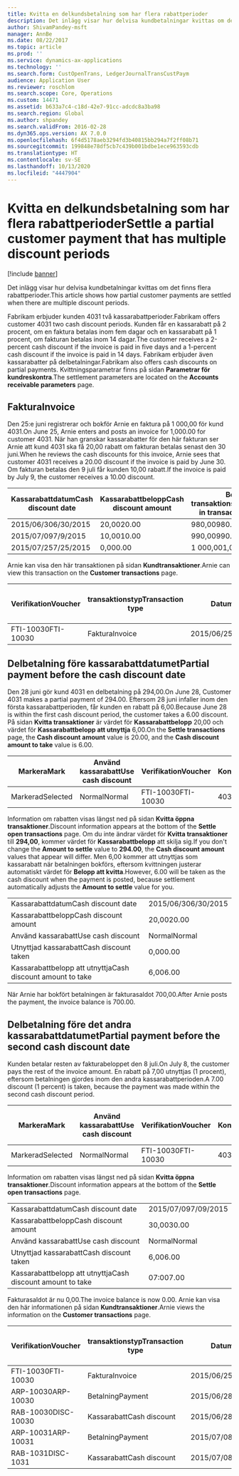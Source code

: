 ```yaml
---
title: Kvitta en delkundsbetalning som har flera rabattperioder
description: Det inlägg visar hur delvisa kundbetalningar kvittas om det finns flera rabattperioder.
author: ShivamPandey-msft
manager: AnnBe
ms.date: 08/22/2017
ms.topic: article
ms.prod: ''
ms.service: dynamics-ax-applications
ms.technology: ''
ms.search.form: CustOpenTrans, LedgerJournalTransCustPaym
audience: Application User
ms.reviewer: roschlom
ms.search.scope: Core, Operations
ms.custom: 14471
ms.assetid: b633a7c4-c18d-42e7-91cc-adcdc8a3ba98
ms.search.region: Global
ms.author: shpandey
ms.search.validFrom: 2016-02-28
ms.dyn365.ops.version: AX 7.0.0
ms.openlocfilehash: 6f4d5178aeb3294fd3b40815bb294a7f2ff08b71
ms.sourcegitcommit: 199848e78df5cb7c439b001bdbe1ece963593cdb
ms.translationtype: HT
ms.contentlocale: sv-SE
ms.lasthandoff: 10/13/2020
ms.locfileid: "4447904"
---
```

# <a name="settle-a-partial-customer-payment-that-has-multiple-discount-periods"></a><span data-ttu-id="9573a-103">Kvitta en delkundsbetalning som har flera rabattperioder</span><span class="sxs-lookup"><span data-stu-id="9573a-103">Settle a partial customer payment that has multiple discount periods</span></span>

[!include [banner](../includes/banner.md)]

<span data-ttu-id="9573a-104">Det inlägg visar hur delvisa kundbetalningar kvittas om det finns flera rabattperioder.</span><span class="sxs-lookup"><span data-stu-id="9573a-104">This article shows how partial customer payments are settled when there are multiple discount periods.</span></span>

<span data-ttu-id="9573a-105">Fabrikam erbjuder kunden 4031 två kassarabattperioder.</span><span class="sxs-lookup"><span data-stu-id="9573a-105">Fabrikam offers customer 4031 two cash discount periods.</span></span> <span data-ttu-id="9573a-106">Kunden får en kassarabatt på 2 procent, om en faktura betalas inom fem dagar och en kassarabatt på 1 procent, om fakturan betalas inom 14 dagar.</span><span class="sxs-lookup"><span data-stu-id="9573a-106">The customer receives a 2-percent cash discount if the invoice is paid in five days and a 1-percent cash discount if the invoice is paid in 14 days.</span></span> <span data-ttu-id="9573a-107">Fabrikam erbjuder även kassarabatter på delbetalningar.</span><span class="sxs-lookup"><span data-stu-id="9573a-107">Fabrikam also offers cash discounts on partial payments.</span></span> <span data-ttu-id="9573a-108">Kvittningsparametrar finns på sidan **Parametrar för kundreskontra**.</span><span class="sxs-lookup"><span data-stu-id="9573a-108">The settlement parameters are located on the **Accounts receivable parameters** page.</span></span>

## <a name="invoice"></a><span data-ttu-id="9573a-109">Faktura</span><span class="sxs-lookup"><span data-stu-id="9573a-109">Invoice</span></span>
<span data-ttu-id="9573a-110">Den 25:e juni registrerar och bokför Arnie en faktura på 1 000,00 för kund 4031.</span><span class="sxs-lookup"><span data-stu-id="9573a-110">On June 25, Arnie enters and posts an invoice for 1,000.00 for customer 4031.</span></span> <span data-ttu-id="9573a-111">När han granskar kassarabatter för den här fakturan ser Arnie att kund 4031 ska få 20,00 rabatt om fakturan betalas senast den 30 juni.</span><span class="sxs-lookup"><span data-stu-id="9573a-111">When he reviews the cash discounts for this invoice, Arnie sees that customer 4031 receives a 20.00 discount if the invoice is paid by June 30.</span></span> <span data-ttu-id="9573a-112">Om fakturan betalas den 9 juli får kunden 10,00 rabatt.</span><span class="sxs-lookup"><span data-stu-id="9573a-112">If the invoice is paid by July 9, the customer receives a 10.00 discount.</span></span>

| <span data-ttu-id="9573a-113">Kassarabattdatum</span><span class="sxs-lookup"><span data-stu-id="9573a-113">Cash discount date</span></span> | <span data-ttu-id="9573a-114">Kassarabattbelopp</span><span class="sxs-lookup"><span data-stu-id="9573a-114">Cash discount amount</span></span> | <span data-ttu-id="9573a-115">Belopp i transaktionsvalutan</span><span class="sxs-lookup"><span data-stu-id="9573a-115">Amount in transaction currency</span></span> |
|--------------------|----------------------|--------------------------------|
| <span data-ttu-id="9573a-116">2015/06/30</span><span class="sxs-lookup"><span data-stu-id="9573a-116">6/30/2015</span></span>          | <span data-ttu-id="9573a-117">20,00</span><span class="sxs-lookup"><span data-stu-id="9573a-117">20.00</span></span>                | <span data-ttu-id="9573a-118">980,00</span><span class="sxs-lookup"><span data-stu-id="9573a-118">980.00</span></span>                         |
| <span data-ttu-id="9573a-119">2015/07/09</span><span class="sxs-lookup"><span data-stu-id="9573a-119">7/9/2015</span></span>           | <span data-ttu-id="9573a-120">10,00</span><span class="sxs-lookup"><span data-stu-id="9573a-120">10.00</span></span>                | <span data-ttu-id="9573a-121">990,00</span><span class="sxs-lookup"><span data-stu-id="9573a-121">990.00</span></span>                         |
| <span data-ttu-id="9573a-122">2015/07/25</span><span class="sxs-lookup"><span data-stu-id="9573a-122">7/25/2015</span></span>          | <span data-ttu-id="9573a-123">0,00</span><span class="sxs-lookup"><span data-stu-id="9573a-123">0.00</span></span>                 | <span data-ttu-id="9573a-124">1 000,00</span><span class="sxs-lookup"><span data-stu-id="9573a-124">1,000.00</span></span>                       |

<span data-ttu-id="9573a-125">Arnie kan visa den här transaktionen på sidan **Kundtransaktioner**.</span><span class="sxs-lookup"><span data-stu-id="9573a-125">Arnie can view this transaction on the **Customer transactions** page.</span></span>

| <span data-ttu-id="9573a-126">Verifikation</span><span class="sxs-lookup"><span data-stu-id="9573a-126">Voucher</span></span>   | <span data-ttu-id="9573a-127">transaktionstyp</span><span class="sxs-lookup"><span data-stu-id="9573a-127">Transaction type</span></span> | <span data-ttu-id="9573a-128">Datum</span><span class="sxs-lookup"><span data-stu-id="9573a-128">Date</span></span>      | <span data-ttu-id="9573a-129">Faktura</span><span class="sxs-lookup"><span data-stu-id="9573a-129">Invoice</span></span> | <span data-ttu-id="9573a-130">Debetbelopp i transaktionsvaluta</span><span class="sxs-lookup"><span data-stu-id="9573a-130">Amount in transaction currency debit</span></span> | <span data-ttu-id="9573a-131">Kreditbelopp i transaktionsvaluta</span><span class="sxs-lookup"><span data-stu-id="9573a-131">Amount in transaction currency credit</span></span> | <span data-ttu-id="9573a-132">Saldo</span><span class="sxs-lookup"><span data-stu-id="9573a-132">Balance</span></span>  | <span data-ttu-id="9573a-133">Valuta</span><span class="sxs-lookup"><span data-stu-id="9573a-133">Currency</span></span> |
|-----------|------------------|-----------|---------|--------------------------------------|---------------------------------------|----------|----------|
| <span data-ttu-id="9573a-134">FTI-10030</span><span class="sxs-lookup"><span data-stu-id="9573a-134">FTI-10030</span></span> | <span data-ttu-id="9573a-135">Faktura</span><span class="sxs-lookup"><span data-stu-id="9573a-135">Invoice</span></span>          | <span data-ttu-id="9573a-136">2015/06/25</span><span class="sxs-lookup"><span data-stu-id="9573a-136">6/25/2015</span></span> | <span data-ttu-id="9573a-137">10030</span><span class="sxs-lookup"><span data-stu-id="9573a-137">10030</span></span>   | <span data-ttu-id="9573a-138">1 000,00</span><span class="sxs-lookup"><span data-stu-id="9573a-138">1,000.00</span></span>                             |                                       | <span data-ttu-id="9573a-139">1 000,00</span><span class="sxs-lookup"><span data-stu-id="9573a-139">1,000.00</span></span> | <span data-ttu-id="9573a-140">USD</span><span class="sxs-lookup"><span data-stu-id="9573a-140">USD</span></span>      |

## <a name="partial-payment-before-the-cash-discount-date"></a><span data-ttu-id="9573a-141">Delbetalning före kassarabattdatumet</span><span class="sxs-lookup"><span data-stu-id="9573a-141">Partial payment before the cash discount date</span></span>
<span data-ttu-id="9573a-142">Den 28 juni gör kund 4031 en delbetalning på 294,00.</span><span class="sxs-lookup"><span data-stu-id="9573a-142">On June 28, Customer 4031 makes a partial payment of 294.00.</span></span> <span data-ttu-id="9573a-143">Eftersom 28 juni infaller inom den första kassarabattperioden, får kunden en rabatt på 6,00.</span><span class="sxs-lookup"><span data-stu-id="9573a-143">Because June 28 is within the first cash discount period, the customer takes a 6.00 discount.</span></span> <span data-ttu-id="9573a-144">På sidan **Kvitta transaktioner** är värdet för **Kassarabattbelopp** 20,00 och värdet för **Kassarabattbelopp att utnyttja** 6,00.</span><span class="sxs-lookup"><span data-stu-id="9573a-144">On the **Settle transactions** page, the **Cash discount amount** value is 20.00, and the **Cash discount amount to take** value is 6.00.</span></span>

| <span data-ttu-id="9573a-145">Markera</span><span class="sxs-lookup"><span data-stu-id="9573a-145">Mark</span></span>     | <span data-ttu-id="9573a-146">Använd kassarabatt</span><span class="sxs-lookup"><span data-stu-id="9573a-146">Use cash discount</span></span> | <span data-ttu-id="9573a-147">Verifikation</span><span class="sxs-lookup"><span data-stu-id="9573a-147">Voucher</span></span>   | <span data-ttu-id="9573a-148">Konto</span><span class="sxs-lookup"><span data-stu-id="9573a-148">Account</span></span> | <span data-ttu-id="9573a-149">Datum</span><span class="sxs-lookup"><span data-stu-id="9573a-149">Date</span></span>      | <span data-ttu-id="9573a-150">Förfallodatum</span><span class="sxs-lookup"><span data-stu-id="9573a-150">Due date</span></span>  | <span data-ttu-id="9573a-151">Faktura</span><span class="sxs-lookup"><span data-stu-id="9573a-151">Invoice</span></span> | <span data-ttu-id="9573a-152">Belopp i transaktionsvalutan</span><span class="sxs-lookup"><span data-stu-id="9573a-152">Amount in transaction currency</span></span> | <span data-ttu-id="9573a-153">Valuta</span><span class="sxs-lookup"><span data-stu-id="9573a-153">Currency</span></span> | <span data-ttu-id="9573a-154">Belopp att kvitta</span><span class="sxs-lookup"><span data-stu-id="9573a-154">Amount to settle</span></span> |
|----------|-------------------|-----------|---------|-----------|-----------|---------|--------------------------------|----------|------------------|
| <span data-ttu-id="9573a-155">Markerad</span><span class="sxs-lookup"><span data-stu-id="9573a-155">Selected</span></span> | <span data-ttu-id="9573a-156">Normal</span><span class="sxs-lookup"><span data-stu-id="9573a-156">Normal</span></span>            | <span data-ttu-id="9573a-157">FTI-10030</span><span class="sxs-lookup"><span data-stu-id="9573a-157">FTI-10030</span></span> | <span data-ttu-id="9573a-158">4031</span><span class="sxs-lookup"><span data-stu-id="9573a-158">4031</span></span>    | <span data-ttu-id="9573a-159">2015/06/25</span><span class="sxs-lookup"><span data-stu-id="9573a-159">6/25/2015</span></span> | <span data-ttu-id="9573a-160">2015/07/25</span><span class="sxs-lookup"><span data-stu-id="9573a-160">7/25/2015</span></span> | <span data-ttu-id="9573a-161">10030</span><span class="sxs-lookup"><span data-stu-id="9573a-161">10030</span></span>   | <span data-ttu-id="9573a-162">1 000,00</span><span class="sxs-lookup"><span data-stu-id="9573a-162">1,000.00</span></span>                       | <span data-ttu-id="9573a-163">USD</span><span class="sxs-lookup"><span data-stu-id="9573a-163">USD</span></span>      | <span data-ttu-id="9573a-164">294,00</span><span class="sxs-lookup"><span data-stu-id="9573a-164">294.00</span></span>           |

<span data-ttu-id="9573a-165">Information om rabatten visas längst ned på sidan **Kvitta öppna transaktioner**.</span><span class="sxs-lookup"><span data-stu-id="9573a-165">Discount information appears at the bottom of the **Settle open transactions** page.</span></span> <span data-ttu-id="9573a-166">Om du inte ändrar värdet för **Kvitta transaktioner** till **294,00**, kommer värdet för **Kassarabattbelopp** att skilja sig.</span><span class="sxs-lookup"><span data-stu-id="9573a-166">If you don't change the **Amount to settle** value to **294.00**, the **Cash discount amount** values that appear will differ.</span></span> <span data-ttu-id="9573a-167">Men 6,00 kommer att utnyttjas som kassarabatt när betalningen bokförs, eftersom kvittningen justerar automatiskt värdet för **Belopp att kvitta**.</span><span class="sxs-lookup"><span data-stu-id="9573a-167">However, 6.00 will be taken as the cash discount when the payment is posted, because settlement automatically adjusts the **Amount to settle** value for you.</span></span>

|                              |           |
|------------------------------|-----------|
| <span data-ttu-id="9573a-168">Kassarabattdatum</span><span class="sxs-lookup"><span data-stu-id="9573a-168">Cash discount date</span></span>           | <span data-ttu-id="9573a-169">2015/06/30</span><span class="sxs-lookup"><span data-stu-id="9573a-169">6/30/2015</span></span> |
| <span data-ttu-id="9573a-170">Kassarabattbelopp</span><span class="sxs-lookup"><span data-stu-id="9573a-170">Cash discount amount</span></span>         | <span data-ttu-id="9573a-171">20,00</span><span class="sxs-lookup"><span data-stu-id="9573a-171">20.00</span></span>     |
| <span data-ttu-id="9573a-172">Använd kassarabatt</span><span class="sxs-lookup"><span data-stu-id="9573a-172">Use cash discount</span></span>            | <span data-ttu-id="9573a-173">Normal</span><span class="sxs-lookup"><span data-stu-id="9573a-173">Normal</span></span>    |
| <span data-ttu-id="9573a-174">Utnyttjad kassarabatt</span><span class="sxs-lookup"><span data-stu-id="9573a-174">Cash discount taken</span></span>          | <span data-ttu-id="9573a-175">0,00</span><span class="sxs-lookup"><span data-stu-id="9573a-175">0.00</span></span>      |
| <span data-ttu-id="9573a-176">Kassarabattbelopp att utnyttja</span><span class="sxs-lookup"><span data-stu-id="9573a-176">Cash discount amount to take</span></span> | <span data-ttu-id="9573a-177">6,00</span><span class="sxs-lookup"><span data-stu-id="9573a-177">6.00</span></span>      |

<span data-ttu-id="9573a-178">När Arnie har bokfört betalningen är fakturasaldot 700,00.</span><span class="sxs-lookup"><span data-stu-id="9573a-178">After Arnie posts the payment, the invoice balance is 700.00.</span></span>

## <a name="partial-payment-before-the-second-cash-discount-date"></a><span data-ttu-id="9573a-179">Delbetalning före det andra kassarabattdatumet</span><span class="sxs-lookup"><span data-stu-id="9573a-179">Partial payment before the second cash discount date</span></span>
<span data-ttu-id="9573a-180">Kunden betalar resten av fakturabeloppet den 8 juli.</span><span class="sxs-lookup"><span data-stu-id="9573a-180">On July 8, the customer pays the rest of the invoice amount.</span></span> <span data-ttu-id="9573a-181">En rabatt på 7,00 utnyttjas (1 procent), eftersom betalningen gjordes inom den andra kassarabattperioden.</span><span class="sxs-lookup"><span data-stu-id="9573a-181">A 7.00 discount (1 percent) is taken, because the payment was made within the second cash discount period.</span></span>

| <span data-ttu-id="9573a-182">Markera</span><span class="sxs-lookup"><span data-stu-id="9573a-182">Mark</span></span>     | <span data-ttu-id="9573a-183">Använd kassarabatt</span><span class="sxs-lookup"><span data-stu-id="9573a-183">Use cash discount</span></span> | <span data-ttu-id="9573a-184">Verifikation</span><span class="sxs-lookup"><span data-stu-id="9573a-184">Voucher</span></span>   | <span data-ttu-id="9573a-185">Konto</span><span class="sxs-lookup"><span data-stu-id="9573a-185">Account</span></span> | <span data-ttu-id="9573a-186">Datum</span><span class="sxs-lookup"><span data-stu-id="9573a-186">Date</span></span>      | <span data-ttu-id="9573a-187">Förfallodatum</span><span class="sxs-lookup"><span data-stu-id="9573a-187">Due date</span></span>  | <span data-ttu-id="9573a-188">Faktura</span><span class="sxs-lookup"><span data-stu-id="9573a-188">Invoice</span></span> | <span data-ttu-id="9573a-189">Debetbelopp i transaktionsvaluta</span><span class="sxs-lookup"><span data-stu-id="9573a-189">Amount in transaction currency debit</span></span> | <span data-ttu-id="9573a-190">Kreditbelopp i transaktionsvaluta</span><span class="sxs-lookup"><span data-stu-id="9573a-190">Amount in transaction currency credit</span></span> | <span data-ttu-id="9573a-191">Valuta</span><span class="sxs-lookup"><span data-stu-id="9573a-191">Currency</span></span> | <span data-ttu-id="9573a-192">Belopp att kvitta</span><span class="sxs-lookup"><span data-stu-id="9573a-192">Amount to settle</span></span> |
|----------|-------------------|-----------|---------|-----------|-----------|---------|--------------------------------------|---------------------------------------|----------|------------------|
| <span data-ttu-id="9573a-193">Markerad</span><span class="sxs-lookup"><span data-stu-id="9573a-193">Selected</span></span> | <span data-ttu-id="9573a-194">Normal</span><span class="sxs-lookup"><span data-stu-id="9573a-194">Normal</span></span>            | <span data-ttu-id="9573a-195">FTI-10030</span><span class="sxs-lookup"><span data-stu-id="9573a-195">FTI-10030</span></span> | <span data-ttu-id="9573a-196">4031</span><span class="sxs-lookup"><span data-stu-id="9573a-196">4031</span></span>    | <span data-ttu-id="9573a-197">2015/06/25</span><span class="sxs-lookup"><span data-stu-id="9573a-197">6/25/2015</span></span> | <span data-ttu-id="9573a-198">2015/07/25</span><span class="sxs-lookup"><span data-stu-id="9573a-198">7/25/2015</span></span> | <span data-ttu-id="9573a-199">10030</span><span class="sxs-lookup"><span data-stu-id="9573a-199">10030</span></span>   | <span data-ttu-id="9573a-200">700,00</span><span class="sxs-lookup"><span data-stu-id="9573a-200">700.00</span></span>                               |                                       | <span data-ttu-id="9573a-201">USD</span><span class="sxs-lookup"><span data-stu-id="9573a-201">USD</span></span>      | <span data-ttu-id="9573a-202">693,00</span><span class="sxs-lookup"><span data-stu-id="9573a-202">693.00</span></span>           |

<span data-ttu-id="9573a-203">Information om rabatten visas längst ned på sidan **Kvitta öppna transaktioner**.</span><span class="sxs-lookup"><span data-stu-id="9573a-203">Discount information appears at the bottom of the **Settle open transactions** page.</span></span>

|                              |           |
|------------------------------|-----------|
| <span data-ttu-id="9573a-204">Kassarabattdatum</span><span class="sxs-lookup"><span data-stu-id="9573a-204">Cash discount date</span></span>           | <span data-ttu-id="9573a-205">2015/07/09</span><span class="sxs-lookup"><span data-stu-id="9573a-205">7/09/2015</span></span> |
| <span data-ttu-id="9573a-206">Kassarabattbelopp</span><span class="sxs-lookup"><span data-stu-id="9573a-206">Cash discount amount</span></span>         | <span data-ttu-id="9573a-207">30,00</span><span class="sxs-lookup"><span data-stu-id="9573a-207">30.00</span></span>     |
| <span data-ttu-id="9573a-208">Använd kassarabatt</span><span class="sxs-lookup"><span data-stu-id="9573a-208">Use cash discount</span></span>            | <span data-ttu-id="9573a-209">Normal</span><span class="sxs-lookup"><span data-stu-id="9573a-209">Normal</span></span>    |
| <span data-ttu-id="9573a-210">Utnyttjad kassarabatt</span><span class="sxs-lookup"><span data-stu-id="9573a-210">Cash discount taken</span></span>          | <span data-ttu-id="9573a-211">6,00</span><span class="sxs-lookup"><span data-stu-id="9573a-211">6.00</span></span>      |
| <span data-ttu-id="9573a-212">Kassarabattbelopp att utnyttja</span><span class="sxs-lookup"><span data-stu-id="9573a-212">Cash discount amount to take</span></span> | <span data-ttu-id="9573a-213">07:00</span><span class="sxs-lookup"><span data-stu-id="9573a-213">7.00</span></span>      |

<span data-ttu-id="9573a-214">Fakturasaldot är nu 0,00.</span><span class="sxs-lookup"><span data-stu-id="9573a-214">The invoice balance is now 0.00.</span></span> <span data-ttu-id="9573a-215">Arnie kan visa den här informationen på sidan **Kundtransaktioner**.</span><span class="sxs-lookup"><span data-stu-id="9573a-215">Arnie views the information on the **Customer transactions** page.</span></span>

| <span data-ttu-id="9573a-216">Verifikation</span><span class="sxs-lookup"><span data-stu-id="9573a-216">Voucher</span></span>    | <span data-ttu-id="9573a-217">transaktionstyp</span><span class="sxs-lookup"><span data-stu-id="9573a-217">Transaction type</span></span> | <span data-ttu-id="9573a-218">Datum</span><span class="sxs-lookup"><span data-stu-id="9573a-218">Date</span></span>      | <span data-ttu-id="9573a-219">Faktura</span><span class="sxs-lookup"><span data-stu-id="9573a-219">Invoice</span></span> | <span data-ttu-id="9573a-220">Debetbelopp i transaktionsvaluta</span><span class="sxs-lookup"><span data-stu-id="9573a-220">Amount in transaction currency debit</span></span> | <span data-ttu-id="9573a-221">Kreditbelopp i transaktionsvaluta</span><span class="sxs-lookup"><span data-stu-id="9573a-221">Amount in transaction currency credit</span></span> | <span data-ttu-id="9573a-222">Saldo</span><span class="sxs-lookup"><span data-stu-id="9573a-222">Balance</span></span> | <span data-ttu-id="9573a-223">Valuta</span><span class="sxs-lookup"><span data-stu-id="9573a-223">Currency</span></span> |
|------------|------------------|-----------|---------|--------------------------------------|---------------------------------------|---------|----------|
| <span data-ttu-id="9573a-224">FTI-10030</span><span class="sxs-lookup"><span data-stu-id="9573a-224">FTI-10030</span></span>  | <span data-ttu-id="9573a-225">Faktura</span><span class="sxs-lookup"><span data-stu-id="9573a-225">Invoice</span></span>          | <span data-ttu-id="9573a-226">2015/06/25</span><span class="sxs-lookup"><span data-stu-id="9573a-226">6/25/2015</span></span> | <span data-ttu-id="9573a-227">10030</span><span class="sxs-lookup"><span data-stu-id="9573a-227">10030</span></span>   | <span data-ttu-id="9573a-228">1 000,00</span><span class="sxs-lookup"><span data-stu-id="9573a-228">1,000.00</span></span>                             |                                       | <span data-ttu-id="9573a-229">0,00</span><span class="sxs-lookup"><span data-stu-id="9573a-229">0.00</span></span>    | <span data-ttu-id="9573a-230">USD</span><span class="sxs-lookup"><span data-stu-id="9573a-230">USD</span></span>      |
| <span data-ttu-id="9573a-231">ARP-10030</span><span class="sxs-lookup"><span data-stu-id="9573a-231">ARP-10030</span></span>  |  <span data-ttu-id="9573a-232">Betalning</span><span class="sxs-lookup"><span data-stu-id="9573a-232">Payment</span></span>         | <span data-ttu-id="9573a-233">2015/06/28</span><span class="sxs-lookup"><span data-stu-id="9573a-233">6/28/2015</span></span> |         |                                      | <span data-ttu-id="9573a-234">294,00</span><span class="sxs-lookup"><span data-stu-id="9573a-234">294.00</span></span>                                | <span data-ttu-id="9573a-235">0,00</span><span class="sxs-lookup"><span data-stu-id="9573a-235">0.00</span></span>    | <span data-ttu-id="9573a-236">USD</span><span class="sxs-lookup"><span data-stu-id="9573a-236">USD</span></span>      |
| <span data-ttu-id="9573a-237">RAB-10030</span><span class="sxs-lookup"><span data-stu-id="9573a-237">DISC-10030</span></span> |  <span data-ttu-id="9573a-238">Kassarabatt</span><span class="sxs-lookup"><span data-stu-id="9573a-238">Cash discount</span></span>   | <span data-ttu-id="9573a-239">2015/06/28</span><span class="sxs-lookup"><span data-stu-id="9573a-239">6/28/2015</span></span> |         |                                      | <span data-ttu-id="9573a-240">6,00</span><span class="sxs-lookup"><span data-stu-id="9573a-240">6.00</span></span>                                  | <span data-ttu-id="9573a-241">0,00</span><span class="sxs-lookup"><span data-stu-id="9573a-241">0.00</span></span>    | <span data-ttu-id="9573a-242">USD</span><span class="sxs-lookup"><span data-stu-id="9573a-242">USD</span></span>      |
| <span data-ttu-id="9573a-243">ARP-10031</span><span class="sxs-lookup"><span data-stu-id="9573a-243">ARP-10031</span></span>  |  <span data-ttu-id="9573a-244">Betalning</span><span class="sxs-lookup"><span data-stu-id="9573a-244">Payment</span></span>         | <span data-ttu-id="9573a-245">2015/07/08</span><span class="sxs-lookup"><span data-stu-id="9573a-245">7/8/2015</span></span>  |         |                                      | <span data-ttu-id="9573a-246">693,00</span><span class="sxs-lookup"><span data-stu-id="9573a-246">693.00</span></span>                                | <span data-ttu-id="9573a-247">0,00</span><span class="sxs-lookup"><span data-stu-id="9573a-247">0.00</span></span>    | <span data-ttu-id="9573a-248">USD</span><span class="sxs-lookup"><span data-stu-id="9573a-248">USD</span></span>      |
| <span data-ttu-id="9573a-249">RAB-1031</span><span class="sxs-lookup"><span data-stu-id="9573a-249">DISC-1031</span></span>  |  <span data-ttu-id="9573a-250">Kassarabatt</span><span class="sxs-lookup"><span data-stu-id="9573a-250">Cash discount</span></span>   | <span data-ttu-id="9573a-251">2015/07/08</span><span class="sxs-lookup"><span data-stu-id="9573a-251">7/8/2015</span></span>  |         |                                      | <span data-ttu-id="9573a-252">07:00</span><span class="sxs-lookup"><span data-stu-id="9573a-252">7.00</span></span>                                  | <span data-ttu-id="9573a-253">0,00</span><span class="sxs-lookup"><span data-stu-id="9573a-253">0.00</span></span>    | <span data-ttu-id="9573a-254">USD</span><span class="sxs-lookup"><span data-stu-id="9573a-254">USD</span></span>      |





